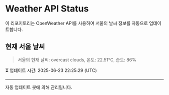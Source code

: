 
# Weather API Status

이 리포지토리는 OpenWeather API를 사용하여 서울의 날씨 정보를 자동으로 업데이트합니다.

## 현재 서울 날씨
> 서울의 현재 날씨: overcast clouds, 온도: 22.51°C, 습도: 86%

⏳ 업데이트 시간: 2025-06-23 22:25:29 (UTC)

---
자동 업데이트 봇에 의해 관리됩니다.
